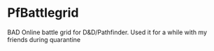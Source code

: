 # PfBattlegrid
BAD Online battle grid for D&amp;D/Pathfinder. Used it for a while with my friends during quarantine
